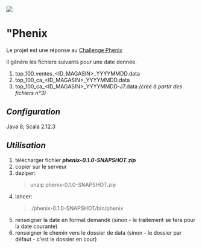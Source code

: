 ![](http://alexandra.korovina.free.fr/Pictures/bts/Creations/Bt_Home.png)
# "Phenix 

Le projet est une réponse au [Challenge Phenix](https://github.com/Carrefour-Group/phenix-challenge) 

Il  génère les fichiers suivants pour une date donnée. 
1. top_100_ventes_<ID_MAGASIN>_YYYYMMDD.data
3. top_100_ca_<ID_MAGASIN>_YYYYMMDD.data
7. top_100_ca_<ID_MAGASIN>_YYYYMMDD-J7.data *(créé à partir des fichiers n°3)*

## *Configuration*
 Java 8; Scala 2.12.3

## *Utilisation*
1. télécharger fichier **_phenix-0.1.0-SNAPSHOT.zip_**
2. copier sur le serveur
3. deziper:
	> unzip phenix-0.1.0-SNAPSHOT.zip
4. lancer:
	> ./phenix-0.1.0-SNAPSHOT/bin/phenix
5. renseigner la date en format demandé (sinon - le traitement se fera pour la date courante)
6. renseigner le chemin vers le dossier de data (sinon - le dossier par défaut - c'est le dossier en cour)
